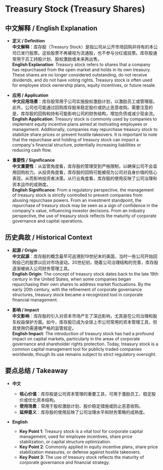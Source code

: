 # Treasury Stock (Treasury Shares)

## 中文解释 / English Explanation

* **定义 / Definition**  
  **中文解释**：库存股（Treasury Stock）是指公司从公开市场回购并持有的本公司已发行股票。这些股票不再被视为流通股，也不参与分红或投票。库存股通常用于员工持股计划、股权激励或未来再出售。  
  **English Explanation**: Treasury stock refers to shares that a company has repurchased from the open market and holds in its own treasury. These shares are no longer considered outstanding, do not receive dividends, and do not have voting rights. Treasury stock is often used for employee stock ownership plans, equity incentives, or future resale.

* **应用 / Application**  
  **中文应用场景**：库存股常用于公司实施股权激励计划，以激励员工或管理层。此外，公司也可能通过回购库存股来稳定股价或防止恶意收购。需要注意的是，库存股的回购和持有可能影响公司的财务结构，增加负债或减少现金流。  
  **English Application**: Treasury stock is commonly used by companies to implement equity incentive plans aimed at motivating employees or management. Additionally, companies may repurchase treasury stock to stabilize share prices or prevent hostile takeovers. It is important to note that the repurchase and holding of treasury stock can impact a company's financial structure, potentially increasing liabilities or reducing cash flow.

* **重要性 / Significance**  
  **中文重要性**：从监管角度看，库存股的管理受到严格限制，以确保公司不会滥用回购权力。从投资角度看，库存股的回购可能被视为公司对自身价值的信心表现，从而影响投资者决策。从行业角度看，库存股的使用反映了公司治理和资本运作的成熟度。  
  **English Significance**: From a regulatory perspective, the management of treasury stock is strictly controlled to prevent companies from abusing repurchase powers. From an investment standpoint, the repurchase of treasury stock may be seen as a sign of confidence in the company's value, influencing investor decisions. From an industry perspective, the use of treasury stock reflects the maturity of corporate governance and capital operations.

## 历史典故 / Historical Context

* **起源 / Origin**  
  **中文起源**：库存股的概念最早可追溯到19世纪末的美国，当时一些公司开始回购自己的股票以应对市场波动。20世纪初，随着公司治理结构的完善，库存股逐渐被纳入公司财务管理工具。  
  **English Origin**: The concept of treasury stock dates back to the late 19th century in the United States, when some companies began repurchasing their own shares to address market fluctuations. By the early 20th century, with the refinement of corporate governance structures, treasury stock became a recognized tool in corporate financial management.

* **影响 / Impact**  
  **中文影响**：库存股的引入对资本市场产生了深远影响，尤其是在公司治理和股东权益保护方面。如今，库存股已成为全球上市公司常用的资本管理工具，但其使用仍需遵循严格的监管规定。  
  **English Impact**: The introduction of treasury stock has had a profound impact on capital markets, particularly in the areas of corporate governance and shareholder rights protection. Today, treasury stock is a common capital management tool for publicly traded companies worldwide, though its use remains subject to strict regulatory oversight.

## 要点总结 / Takeaway

* **中文**  
  - **核心价值**：库存股是公司资本管理的重要工具，可用于激励员工、稳定股价或优化资本结构。  
  - **使用场景**：常用于股权激励计划、股价稳定措施或防止恶意收购。  
  - **延伸意义**：库存股的使用反映了公司治理水平和财务策略的成熟度。

* **English**  
  - **Key Point 1**: Treasury stock is a vital tool for corporate capital management, used for employee incentives, share price stabilization, or capital structure optimization.  
  - **Key Point 2**: Commonly applied in equity incentive plans, share price stabilization measures, or defense against hostile takeovers.  
  - **Key Point 3**: The use of treasury stock reflects the maturity of corporate governance and financial strategy.